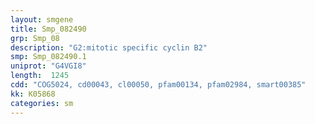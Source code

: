 ```yaml
---
layout: smgene
title: Smp_082490
grp: Smp_08
description: "G2:mitotic specific cyclin B2"
smp: Smp_082490.1
uniprot: "G4VGI8"
length:  1245
cdd: "COG5024, cd00043, cl00050, pfam00134, pfam02984, smart00385"
kk: K05868
categories: sm
---
```

